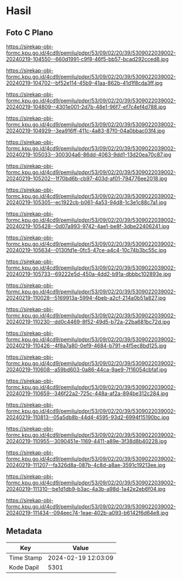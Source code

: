 # Hasil

## Foto C Plano

https://sirekap-obj-formc.kpu.go.id/4cd9/pemilu/pdpr/53/09/02/20/39/5309022039002-20240219-104550--660d1991-c9f8-46f5-bb57-bcad292cced8.jpg

https://sirekap-obj-formc.kpu.go.id/4cd9/pemilu/pdpr/53/09/02/20/39/5309022039002-20240219-104702--bf52e114-45b9-41aa-862b-41d1f8cda3ff.jpg

https://sirekap-obj-formc.kpu.go.id/4cd9/pemilu/pdpr/53/09/02/20/39/5309022039002-20240219-104809--4301e001-2d7b-48e1-96f7-ef7c4ef4d788.jpg

https://sirekap-obj-formc.kpu.go.id/4cd9/pemilu/pdpr/53/09/02/20/39/5309022039002-20240219-104929--3ea916ff-411c-4a83-87f0-04a0bbac03f4.jpg

https://sirekap-obj-formc.kpu.go.id/4cd9/pemilu/pdpr/53/09/02/20/39/5309022039002-20240219-105033--300304a6-86dd-4063-9dd1-13d20ea70c87.jpg

https://sirekap-obj-formc.kpu.go.id/4cd9/pemilu/pdpr/53/09/02/20/39/5309022039002-20240219-105202--1f70bd6b-cb97-403d-af01-794776ee2018.jpg

https://sirekap-obj-formc.kpu.go.id/4cd9/pemilu/pdpr/53/09/02/20/39/5309022039002-20240219-105305--ec1922cb-b061-4a53-94d8-1c3e1c88c7a1.jpg

https://sirekap-obj-formc.kpu.go.id/4cd9/pemilu/pdpr/53/09/02/20/39/5309022039002-20240219-105428--0d07a993-9742-4ae1-be8f-3dbe22406241.jpg

https://sirekap-obj-formc.kpu.go.id/4cd9/pemilu/pdpr/53/09/02/20/39/5309022039002-20240219-105634--0130fd1e-0fc5-47ce-a4c4-10c74b3bc55c.jpg

https://sirekap-obj-formc.kpu.go.id/4cd9/pemilu/pdpr/53/09/02/20/39/5309022039002-20240219-105733--69222e5d-450a-4dd2-b91a-dbbbc102893e.jpg

https://sirekap-obj-formc.kpu.go.id/4cd9/pemilu/pdpr/53/09/02/20/39/5309022039002-20240219-110028--5169913a-5994-4beb-a2cf-214a0b51a827.jpg

https://sirekap-obj-formc.kpu.go.id/4cd9/pemilu/pdpr/53/09/02/20/39/5309022039002-20240219-110230--dd0c4469-8f52-49d5-b72a-22ba681bc72d.jpg

https://sirekap-obj-formc.kpu.go.id/4cd9/pemilu/pdpr/53/09/02/20/39/5309022039002-20240219-110426--4f8a7a80-0ef9-4684-b791-e4f5ec8bd125.jpg

https://sirekap-obj-formc.kpu.go.id/4cd9/pemilu/pdpr/53/09/02/20/39/5309022039002-20240219-110608--a59bd603-0a86-44ca-9ae9-7f16054cbfaf.jpg

https://sirekap-obj-formc.kpu.go.id/4cd9/pemilu/pdpr/53/09/02/20/39/5309022039002-20240219-110659--346f22a2-725c-448a-af2a-894be312c284.jpg

https://sirekap-obj-formc.kpu.go.id/4cd9/pemilu/pdpr/53/09/02/20/39/5309022039002-20240219-110813--05a5db8b-44d4-4595-93d2-6994f15190bc.jpg

https://sirekap-obj-formc.kpu.go.id/4cd9/pemilu/pdpr/53/09/02/20/39/5309022039002-20240219-110955--3090451e-1169-4411-a89e-3f38d8b40228.jpg

https://sirekap-obj-formc.kpu.go.id/4cd9/pemilu/pdpr/53/09/02/20/39/5309022039002-20240219-111207--fa326d8a-087b-4c8d-a8ae-3591c19213ee.jpg

https://sirekap-obj-formc.kpu.go.id/4cd9/pemilu/pdpr/53/09/02/20/39/5309022039002-20240219-111310--be1d1db9-b3ac-4a3b-a98d-1a42e2eb6f04.jpg

https://sirekap-obj-formc.kpu.go.id/4cd9/pemilu/pdpr/53/09/02/20/39/5309022039002-20240219-111434--094eec74-1eae-402b-a093-b6142f6d64e8.jpg


## Metadata

| Key        | Value               |
| ---------- | ------------------- |
| Time Stamp | 2024-02-19 12:03:09 |
| Kode Dapil | 5301                |



